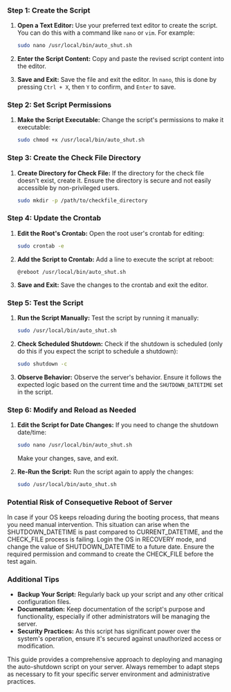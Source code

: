 ### Step 1: Create the Script

1. **Open a Text Editor:**
   Use your preferred text editor to create the script. You can do this with a command like `nano` or `vim`. For example:
   ```bash
   sudo nano /usr/local/bin/auto_shut.sh
   ```

2. **Enter the Script Content:**
   Copy and paste the revised script content into the editor.

3. **Save and Exit:**
   Save the file and exit the editor. In `nano`, this is done by pressing `Ctrl + X`, then `Y` to confirm, and `Enter` to save.

### Step 2: Set Script Permissions

1. **Make the Script Executable:**
   Change the script's permissions to make it executable:
   ```bash
   sudo chmod +x /usr/local/bin/auto_shut.sh
   ```

### Step 3: Create the Check File Directory

1. **Create Directory for Check File:**
   If the directory for the check file doesn't exist, create it. Ensure the directory is secure and not easily accessible by non-privileged users.
   ```bash
   sudo mkdir -p /path/to/checkfile_directory
   ```

### Step 4: Update the Crontab

1. **Edit the Root's Crontab:**
   Open the root user's crontab for editing:
   ```bash
   sudo crontab -e
   ```

2. **Add the Script to Crontab:**
   Add a line to execute the script at reboot:
   ```
   @reboot /usr/local/bin/auto_shut.sh
   ```

3. **Save and Exit:**
   Save the changes to the crontab and exit the editor.

### Step 5: Test the Script

1. **Run the Script Manually:**
   Test the script by running it manually:
   ```bash
   sudo /usr/local/bin/auto_shut.sh
   ```

2. **Check Scheduled Shutdown:**
   Check if the shutdown is scheduled (only do this if you expect the script to schedule a shutdown):
   ```bash
   sudo shutdown -c
   ```

3. **Observe Behavior:**
   Observe the server's behavior. Ensure it follows the expected logic based on the current time and the `SHUTDOWN_DATETIME` set in the script.

### Step 6: Modify and Reload as Needed

1. **Edit the Script for Date Changes:**
   If you need to change the shutdown date/time:
   ```bash
   sudo nano /usr/local/bin/auto_shut.sh
   ```
   Make your changes, save, and exit.

2. **Re-Run the Script:**
   Run the script again to apply the changes:
   ```bash
   sudo /usr/local/bin/auto_shut.sh
   ```

### Potential Risk of Consequetive Reboot of Server
In case if your OS keeps reloading during the booting process, that means you need manual intervention. This situation can arise when the SHUTDOWN_DATETIME is past compared to CURRENT_DATETIME, and the CHECK_FILE process is failing.
Login the OS in RECOVERY mode, and change the value of SHUTDOWN_DATETIME to a future date. Ensure the required permission and command to create the CHECK_FILE before the test again.

### Additional Tips
- **Backup Your Script:** Regularly back up your script and any other critical configuration files.
- **Documentation:** Keep documentation of the script's purpose and functionality, especially if other administrators will be managing the server.
- **Security Practices:** As this script has significant power over the system's operation, ensure it's secured against unauthorized access or modification. 

This guide provides a comprehensive approach to deploying and managing the auto-shutdown script on your server. Always remember to adapt steps as necessary to fit your specific server environment and administrative practices.
